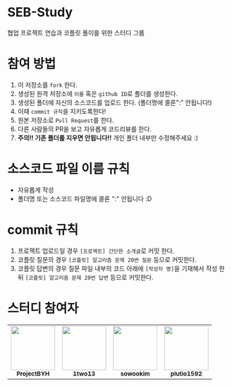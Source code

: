 # SEB-Study
협업 프로젝트 연습과 코플릿 풀이를 위한 스터디 그룹





# 참여 방법
1. 이 저장소를 ```fork``` 한다.
2. 생성된 원격 저장소에 ```이름``` 혹은 ```github ID```로 폴더를 생성한다.
3. 생성된 폴더에 자신의 소스코드를 업로드 한다. (폴더명에 콜론":" 안됩니다!)
4. 이때 ```commit 규칙```을 지키도록한다!
5. 원본 저장소로 ```Pull Request```를 한다.
6. 다른 사람들의 PR을 보고 자유롭게 코드리뷰를 한다.
7. __주의!! 기존 폴더를 지우면 안됩니다!!__ 개인 폴더 내부만 수정해주세요 :)





# 소스코드 파일 이름 규칙
* 자유롭게 작성
* 폴더명 또는 소스코드 파일명에 콜론 ":" 안됩니다 :D





# commit 규칙
1. 프로젝트 업로드일 경우 ```[프로젝트] 간단한 소개글```로 커밋 한다.
2. 코플릿 질문의 경우 ```[코플릿] 알고리즘 문제 20번 질문``` 등으로 커밋한다.
3. 코플릿 답변의 경우 질문 파일 내부의 코드 아래에 ```[작성자 명]```을 기재해서 작성 한 뒤 ```[코플릿] 알고리즘 문제 20번 답변``` 등으로 커밋한다.






# 스터디 참여자
<table>
    <tr>
        <td align="center">
            <a href="https://https://github.com/ProjectBYH">
                <img src="https://avatars.githubusercontent.com/u/94483085?v=4" width="100px"; alt style="max=width: 100%;">
                <br><sub><b>ProjectBYH</b></sub></td>
        <td align="center">
            <a href="https://github.com/1two13">
                <img src="https://avatars.githubusercontent.com/u/88531407?v=4" width="100px"; alt style="max=width: 100%;">
                <br><sub><b>1two13</b></sub></td>
        <td align="center">
            <a href="https://github.com/sowookim">
                <img src="https://avatars.githubusercontent.com/u/94825738?v=4" width="100px"; alt style="max=width: 100%;">
                <br><sub><b>sowookim</b></sub></td>
        <td align="center">
            <a href="https://github.com/plutio1592">
                <img src="https://avatars.githubusercontent.com/u/96008486?v=4" width="100px"; alt style="max=width: 100%;">
                <br><sub><b>plutio1592</b></sub></td>

</tr>
</table>